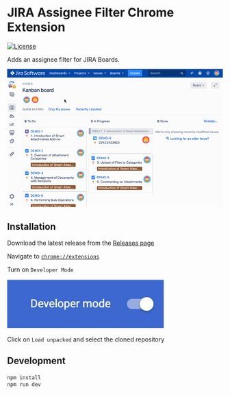 # JIRA Assignee Filter Chrome Extension
[![License](http://img.shields.io/:license-mit-blue.svg)](https://github.com/anttiviljami/jira-assignee-filter-chrome-extension/blob/master/LICENSE)

Adds an assignee filter for JIRA Boards.

![Demo](demo.gif)

## Installation

Download the latest release from the [Releases page]()

Navigate to [`chrome://extensions`](chrome://extensions)

Turn on `Developer Mode`

![Developer mode screenshot](developer-mode.png)

Click on `Load unpacked` and select the cloned repository

## Development

```
npm install
npm run dev
```

